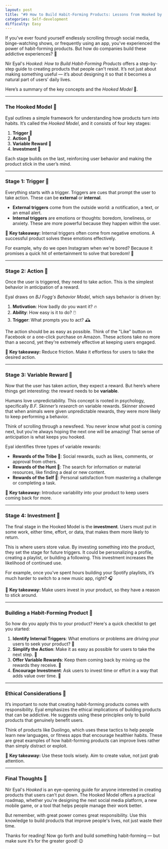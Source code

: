 ```yaml
---
layout: post
title: "#9 How to Build Habit-Forming Products: Lessons from Hooked by Nir Eyal 🚀"
categories: Self-development
difficulty: Easy
---
```



If you've ever found yourself endlessly scrolling through social media, binge-watching shows, or frequently using an app, you've experienced the power of habit-forming products. But how do companies build these addictive experiences? 🤔

Nir Eyal's *Hooked: How to Build Habit-Forming Products* offers a step-by-step guide to creating products that people can't resist. It’s not just about making something useful — it’s about designing it so that it becomes a natural part of users’ daily lives.

Here’s a summary of the key concepts and the *Hooked Model* 📘.

---

### The Hooked Model 🎣

Eyal outlines a simple framework for understanding how products turn into habits. It’s called the *Hooked Model*, and it consists of four key stages:

1. **Trigger 🔔**
2. **Action 🏃**
3. **Variable Reward 🎁**
4. **Investment 💼**

Each stage builds on the last, reinforcing user behavior and making the product stick in the user’s mind.

---

### Stage 1: Trigger 🔔

Everything starts with a trigger. Triggers are cues that prompt the user to take action. These can be **external** or **internal**.

- **External triggers** come from the outside world: a notification, a text, or an email alert.
- **Internal triggers** are emotions or thoughts: boredom, loneliness, or anxiety. These are more powerful because they happen within the user.

🔑 **Key takeaway:** Internal triggers often come from negative emotions. A successful product solves these emotions effectively.

For example, why do we open Instagram when we're bored? Because it promises a quick hit of entertainment to solve that boredom! 📱

---

### Stage 2: Action 🏃

Once the user is triggered, they need to take action. This is the simplest behavior in anticipation of a reward.

Eyal draws on *BJ Fogg's Behavior Model*, which says behavior is driven by:
1. **Motivation**: How badly do you want it? 🔥
2. **Ability**: How easy is it to do? 🖱️
3. **Trigger**: What prompts you to act? 🕰️

The action should be as easy as possible. Think of the "Like" button on Facebook or a one-click purchase on Amazon. These actions take no more than a second, yet they're extremely effective at keeping users engaged.

🔑 **Key takeaway:** Reduce friction. Make it effortless for users to take the desired action.

---

### Stage 3: Variable Reward 🎁

Now that the user has taken action, they expect a reward. But here’s where things get interesting: the reward needs to be **variable**.

Humans love unpredictability. This concept is rooted in psychology, specifically *B.F. Skinner’s research* on variable rewards. Skinner showed that when animals were given unpredictable rewards, they were more likely to keep performing a behavior.

Think of scrolling through a newsfeed. You never know what post is coming next, but you're always hoping the next one will be amazing! That sense of anticipation is what keeps you hooked.

Eyal identifies three types of variable rewards:
- **Rewards of the Tribe 👥**: Social rewards, such as likes, comments, or approval from others.
- **Rewards of the Hunt 🎯**: The search for information or material resources, like finding a deal or new content.
- **Rewards of the Self 🏅**: Personal satisfaction from mastering a challenge or completing a task.

🔑 **Key takeaway:** Introduce variability into your product to keep users coming back for more.

---

### Stage 4: Investment 💼

The final stage in the Hooked Model is the **investment**. Users must put in some work, either time, effort, or data, that makes them more likely to return.

This is where users store value. By investing something into the product, they set the stage for future triggers. It could be personalizing a profile, creating a playlist, or building a following. This investment increases the likelihood of continued use.

For example, once you’ve spent hours building your Spotify playlists, it’s much harder to switch to a new music app, right? 🎧

🔑 **Key takeaway:** Make users invest in your product, so they have a reason to stick around.

---

### Building a Habit-Forming Product 🧠

So how do you apply this to your product? Here's a quick checklist to get you started:

1. **Identify Internal Triggers**: What emotions or problems are driving your users to seek your product? 🤔
2. **Simplify the Action**: Make it as easy as possible for users to take the next step. 🏃
3. **Offer Variable Rewards**: Keep them coming back by mixing up the rewards they receive. 🎉
4. **Encourage Investment**: Ask users to invest time or effort in a way that adds value over time. 💪

---

### Ethical Considerations 🤝

It’s important to note that creating habit-forming products comes with responsibility. Eyal emphasizes the ethical implications of building products that can be addictive. He suggests using these principles only to build products that genuinely benefit users.

Think of products like Duolingo, which uses these tactics to help people learn new languages, or fitness apps that encourage healthier habits. These are great examples of how habit-forming products can improve lives rather than simply distract or exploit.

🔑 **Key takeaway:** Use these tools wisely. Aim to create value, not just grab attention.

---

### Final Thoughts 💬

Nir Eyal's *Hooked* is an eye-opening guide for anyone interested in creating products that users can’t put down. The Hooked Model offers a practical roadmap, whether you're designing the next social media platform, a new mobile game, or a tool that helps people manage their work better.

But remember, with great power comes great responsibility. Use this knowledge to build products that improve people's lives, not just waste their time.

Thanks for reading! Now go forth and build something habit-forming — but make sure it’s for the greater good! 😉
